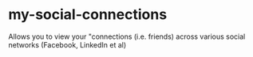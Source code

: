 # my-social-connections
Allows you to view your "connections (i.e. friends) across various social networks (Facebook, LinkedIn et al)
